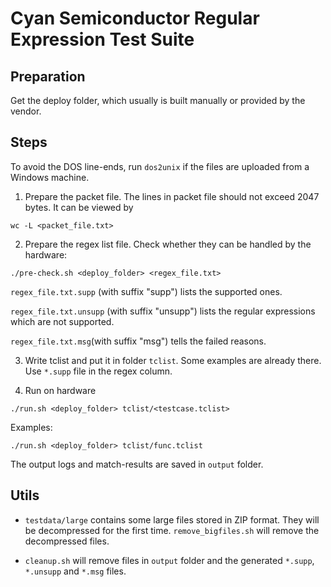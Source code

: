 # Cyan Semiconductor Regular Expression Test Suite


## Preparation

Get the deploy folder, which usually is built manually or provided by the vendor. 

## Steps
To avoid the DOS line-ends, run `dos2unix` if the files are uploaded from a Windows machine.

1. Prepare the packet file. The lines in packet file should not exceed 2047 bytes. It can be viewed by 
```
wc -L <packet_file.txt>
```

2. Prepare the regex list file. Check whether they can be handled by the hardware: 
```
./pre-check.sh <deploy_folder> <regex_file.txt>
```

`regex_file.txt.supp` (with suffix "supp") lists the supported ones.

`regex_file.txt.unsupp` (with suffix "unsupp") lists the regular expressions which are not supported.

`regex_file.txt.msg`(with suffix "msg") tells the failed reasons.


3. Write tclist and put it in folder `tclist`. Some examples are already there. Use `*.supp` file in the regex column. 

4. Run on hardware
```
./run.sh <deploy_folder> tclist/<testcase.tclist>
```

Examples:
```
./run.sh <deploy_folder> tclist/func.tclist
```

The output logs and match-results are saved in `output` folder. 

## Utils

* `testdata/large` contains some large files stored in ZIP format. They will be decompressed for the first time. `remove_bigfiles.sh` will remove the decompressed files.

* `cleanup.sh` will remove files in `output` folder and the generated `*.supp`, `*.unsupp` and `*.msg` files. 


